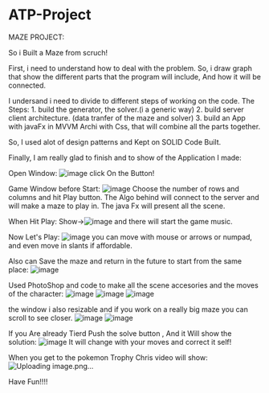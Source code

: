 # ATP-Project

MAZE PROJECT:

  So i Built a Maze from scruch!
  
  First, i need to understand how to deal with the problem.
  So, i draw graph that show the different parts that the program will include, And how it will be connected.
  
  I undersand i need to divide to different steps of working on the code.
  The Steps:
      1. build the generator, the solver.(i a generic way)
      2. build server client architecture. (data tranfer of the maze and solver)
      3. build an App with javaFx in MVVM Archi with Css, that will combine all the parts together. 
  
  So, I used alot of design patterns and Kept on SOLID Code Built.
  
  Finally, I am really glad to finish and to show of the Application I made:
  
  Open Window:
  ![image](https://user-images.githubusercontent.com/101524820/179180515-d4753021-23b1-48ee-8f2c-819303f94397.png)
  click On the Button!
  
  
  Game Window before Start:
  ![image](https://user-images.githubusercontent.com/101524820/179180738-16000628-bc17-4b9e-8dd3-c6847557390b.png)
  Choose the number of rows and columns and hit Play button.
  The Algo behind will connect to the server and will make a maze to play in.
  The java Fx will present all the scene.  
  
  When Hit Play:
  Show->![image](https://user-images.githubusercontent.com/101524820/179180923-f09504d8-ec68-468c-8684-5ff2d2b510e9.png)
  and there will start the game music.
  
  Now Let's Play:
  ![image](https://user-images.githubusercontent.com/101524820/179181389-2a346350-9f26-441b-b4ba-2aaefad8216b.png)
  you can move with mouse or arrows or numpad, and even move in slants if affordable.

  Also can Save the maze and return in the future to start from the same place:
  ![image](https://user-images.githubusercontent.com/101524820/179181656-2c12d1d8-b1d2-41f2-9582-218928785064.png)

  Used PhotoShop and code to make all the scene accesories and the moves of the character:
  ![image](https://user-images.githubusercontent.com/101524820/179181865-02f0c3a5-eb48-4226-ad31-886195a554c5.png)
  ![image](https://user-images.githubusercontent.com/101524820/179181919-99f4c0bc-cb93-4bb6-bf9b-54c182b009a5.png)
  ![image](https://user-images.githubusercontent.com/101524820/179181949-f5ef03a8-c8c0-40da-8451-0c1a3d2a7acb.png)
  
  the window i also resizable and if you work on a really big maze you can scroll to see closer.
  ![image](https://user-images.githubusercontent.com/101524820/179182238-79a969ce-1f9e-4af3-bff6-e05e88fcb81b.png)
  ![image](https://user-images.githubusercontent.com/101524820/179182319-574edf43-5063-4b02-8c28-90ea77197d55.png)

  If you Are already Tierd Push the solve button , And it Will show the solution:
  ![image](https://user-images.githubusercontent.com/101524820/179182585-aa571174-7773-4d65-99be-f7a88e2d6ed6.png)
  It will change with your moves and correct it self!

  When you get to the pokemon Trophy Chris video will show:
  ![Uploading image.png…]()


  Have Fun!!!!

  
  
  
  
  
